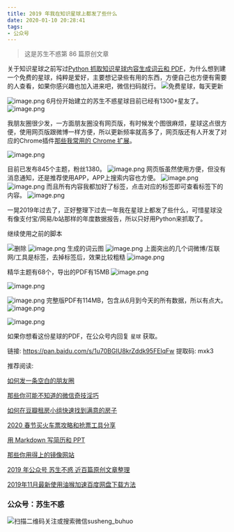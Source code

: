 ```yaml
---
title: 2019 年我在知识星球上都发了些什么
date: 2020-01-10 20:28:41
tags:
- 公众号
---
```

>  这是苏生不惑第 86 篇原创文章

关于知识星球之前写过[Python 抓取知识星球内容生成词云和 PDF](https://mp.weixin.qq.com/s/ly4KnTCvBLlyqFBbBleFCQ)，为什么想到建一个免费的星球，纯粹是爱好，主要想记录些有用的东西，方便自己也方便有需要的人查看，如果你感兴趣也加入进来吧，微信扫码就行。
![免费星球，每天更新](https://upload-images.jianshu.io/upload_images/17817191-501a3ff4cf7f60a3.png?imageMogr2/auto-orient/strip%7CimageView2/2/w/1240)

![image.png](https://upload-images.jianshu.io/upload_images/17817191-55f33631d2d538da.png?imageMogr2/auto-orient/strip%7CimageView2/2/w/1240)
6月份开始建立的苏生不惑星球目前已经有1300+星友了。
![image.png](https://upload-images.jianshu.io/upload_images/17817191-984a1f20e1703447.png?imageMogr2/auto-orient/strip%7CimageView2/2/w/1240)

我朋友圈很少发，一方面朋友圈没有网页版，有时候发个图很麻烦，星球这点很方便，使用网页版跟微博一样方便，所以更新频率就高多了，网页版还有人开发了对应的Chrome插件[那些我常用的 Chrome 扩展](https://mp.weixin.qq.com/s/MXz_b5_81hH7o-TI4ud-gw)。

![image.png](https://upload-images.jianshu.io/upload_images/17817191-86d03de626568fba.png?imageMogr2/auto-orient/strip%7CimageView2/2/w/1240)

目前已发布845个主题，粉丝1380。
![image.png](https://upload-images.jianshu.io/upload_images/17817191-7fd2489e1bae7126.png?imageMogr2/auto-orient/strip%7CimageView2/2/w/1240)
网页版虽然使用方便，但没有消息通知，还是推荐使用APP，APP上搜索内容也方便。
![image.png](https://upload-images.jianshu.io/upload_images/17817191-13cc9a75cd53f7a5.png?imageMogr2/auto-orient/strip%7CimageView2/2/w/1240)
![image.png](https://upload-images.jianshu.io/upload_images/17817191-6736499ce17fa729.png?imageMogr2/auto-orient/strip%7CimageView2/2/w/1240)
而且所有内容我都加好了标签，点击对应的标签即可查看标签下的内容。
![image.png](https://upload-images.jianshu.io/upload_images/17817191-6313395cddff3727.png?imageMogr2/auto-orient/strip%7CimageView2/2/w/1240)

一晃2019年过去了，正好整理下过去一年我在星球上都发了些什么，可惜星球没有像支付宝/网易/b站那样的年度数据报告，所以只好用Python来抓取了。

继续使用之前的脚本

![删除](https://upload-images.jianshu.io/upload_images/17817191-87a06f7208e192cd.png?imageMogr2/auto-orient/strip%7CimageView2/2/w/1240)
![image.png](https://upload-images.jianshu.io/upload_images/17817191-3433d0ff54395f95.png?imageMogr2/auto-orient/strip%7CimageView2/2/w/1240)
 生成的词云图
![image.png](https://upload-images.jianshu.io/upload_images/17817191-2e0a35f9631f9fe5.png?imageMogr2/auto-orient/strip%7CimageView2/2/w/1240)
上面突出的几个词微博/互联网/工具是标签，去掉标签后，效果比较粗糙
![image.png](https://upload-images.jianshu.io/upload_images/17817191-bc54782396a1eca2.png?imageMogr2/auto-orient/strip%7CimageView2/2/w/1240)

精华主题有68个，导出的PDF有15MB 
![image.png](https://upload-images.jianshu.io/upload_images/17817191-40ace976b4a8fb6a.png?imageMogr2/auto-orient/strip%7CimageView2/2/w/1240)

![image.png](https://upload-images.jianshu.io/upload_images/17817191-15c9310be5d0419e.png?imageMogr2/auto-orient/strip%7CimageView2/2/w/1240)

 ![image.png](https://upload-images.jianshu.io/upload_images/17817191-19cc508a6fd3d162.png?imageMogr2/auto-orient/strip%7CimageView2/2/w/1240)
完整版PDF有114MB，包含从6月到今天的所有数据，所以有点大。
![image.png](https://upload-images.jianshu.io/upload_images/17817191-be3692fbadfc2544.png?imageMogr2/auto-orient/strip%7CimageView2/2/w/1240)

![image.png](https://upload-images.jianshu.io/upload_images/17817191-e848771e9548d7df.png?imageMogr2/auto-orient/strip%7CimageView2/2/w/1240)

如果你想看这份星球的PDF，在公众号内回复 `星球` 获取。

链接: https://pan.baidu.com/s/1u70BGIU8krZddk95FElqFw 提取码: mxk3

推荐阅读:

[如何发一条空白的朋友圈](https://mp.weixin.qq.com/s/Xz1m-mqtCcBF_4hmGCpkUQ)

[那些你可能不知道的微信奇技淫巧](https://mp.weixin.qq.com/s/eGDO0Y8el_dsEyriCoAgog)

[如何在豆瓣租房小组快速找到满意的房子](https://mp.weixin.qq.com/s/k5lBwiDzGgSU3fh2v2Rw9A)

[2020 春节买火车票攻略和抢票工具分享](https://mp.weixin.qq.com/s/jLxidhvbr9EUKwW7v9NC0g)

[用 Markdown 写简历和 PPT](https://mp.weixin.qq.com/s/K5-1y2RRcgAu9sRsxKfZpQ)

[那些你用得上的镜像网站](https://mp.weixin.qq.com/s/YIqY8thOzPjkLOCsKe8d2w)

[2019 年公众号 苏生不惑 近百篇原创文章整理](https://mp.weixin.qq.com/s/Lm4l_aPCSXymUGcqO_Yf3g)

[2019年11月最新使用油猴加速百度网盘下载方法](https://mp.weixin.qq.com/s/XTn8wPEyThacR3GLHyzBLA)
### 公众号：苏生不惑
 ![扫描二维码关注或搜索微信susheng_buhuo](https://upload-images.jianshu.io/upload_images/17817191-6e0079f95d4c0338.jpg?imageMogr2/auto-orient/strip%7CimageView2/2/w/1240)


